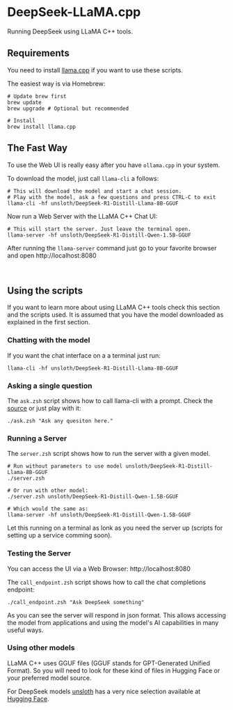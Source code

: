 # DeepSeek-LLaMA.cpp
Running DeepSeek using LLaMA C++ tools.

## Requirements

You need to install [llama.cpp](https://github.com/ggerganov/llama.cpp) if you want to use these scripts.

The easiest way is via Homebrew:

```shell
# Update brew first
brew update
brew upgrade # Optional but recommended

# Install
brew install llama.cpp
```

## The Fast Way

To use the Web UI is really easy after you have `ollama.cpp` in your system.

To download the model, just call `llama-cli` a follows:
```shell
# This will download the model and start a chat session.
# Play with the model, ask a few questions and press CTRL-C to exit
llama-cli -hf unsloth/DeepSeek-R1-Distill-Llama-8B-GGUF
```

Now run a Web Server with the LLaMA C++ Chat UI:
```shell
# This will start the server. Just leave the terminal open.
llama-server -hf unsloth/DeepSeek-R1-Distill-Qwen-1.5B-GGUF
```

After running the `llama-server` command just go to your favorite browser and open http://localhost:8080

<br>

## Using the scripts

If you want to learn more about using LLaMA C++ tools check this section and the scripts used. It is assumed that you have the model downloaded as explained in the first section.

### Chatting with the model

If you want the chat interface on a a terminal just run:

```shell
llama-cli -hf unsloth/DeepSeek-R1-Distill-Llama-8B-GGUF
```

### Asking a single question

The `ask.zsh` script shows how to call llama-cli with a prompt. Check the [source](https://github.com/moisoto/DeepSeek-LLaMA.cpp/blob/main/ask.zsh) or just play with it:
```shell
./ask.zsh "Ask any quesiton here."
```

### Running a Server

The `server.zsh` script shows how to run the server with a given model.
```shell
# Run without parameters to use model unsloth/DeepSeek-R1-Distill-Llama-8B-GGUF
./server.zsh

# Or run with other model:
./server.zsh unsloth/DeepSeek-R1-Distill-Qwen-1.5B-GGUF

# Which would the same as:
llama-server -hf unsloth/DeepSeek-R1-Distill-Qwen-1.5B-GGUF
```
Let this running on a terminal as lonk as you need the server up (scripts for setting up a service comming soon).

### Testing the Server

You can access the UI via a Web Browser: http://localhost:8080

The `call_endpoint.zsh` script shows how to call the chat completions endpoint:
```shell
./call_endpoint.zsh "Ask DeepSeek something"
```

As you can see the server will respond in json format. This allows accessing the
model from applications and using the model's AI capabilities in many useful ways.

### Using other models

LLaMA C++ uses GGUF files (GGUF stands for GPT-Generated Unified Format). 
So you will need to look for these kind of files in Hugging Face or your
preferred model source.

For DeepSeek models [unsloth](https://huggingface.co/unsloth) has a very nice selection available at [Hugging Face](https://huggingface.co/collections/unsloth/deepseek-r1-all-versions-678e1c48f5d2fce87892ace5).
